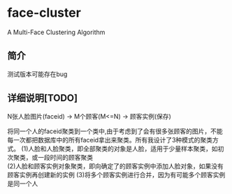 # face-cluster
A Multi-Face Clustering Algorithm 

## 简介
测试版本可能存在bug
## 详细说明[TODO]

N张人脸图片(faceid)  ->  M个顾客(M<=N)  ->  顾客实例(保存)

将同一个人的faceid聚类到一个类中,由于考虑到了会有很多张顾客的图片，不能每一次都把数据库中的所有faceid拿出来聚类。所有我设计了3种模式的聚类方式。
(1)人脸和人脸聚类，即全部聚类的对象是人脸，适用于少量样本聚类，如初次聚类，或一段时间的顾客聚类		
(2)人脸和顾客实例对象聚类，即向确定了的顾客实例中添加人脸对象，如果没有顾客实例再创建新的实例
(3)将多个顾客实例进行合并，因为有可能多个顾客实例是同一个人

